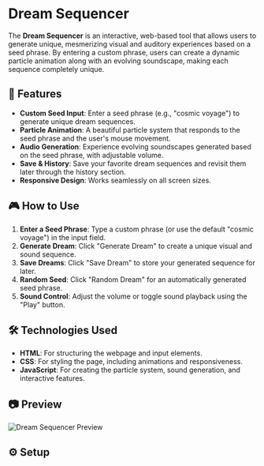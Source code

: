 # Dream Sequencer

The **Dream Sequencer** is an interactive, web-based tool that allows users to generate unique, mesmerizing visual and auditory experiences based on a seed phrase. By entering a custom phrase, users can create a dynamic particle animation along with an evolving soundscape, making each sequence completely unique.

## 🚀 Features

- **Custom Seed Input**: Enter a seed phrase (e.g., "cosmic voyage") to generate unique dream sequences.
- **Particle Animation**: A beautiful particle system that responds to the seed phrase and the user's mouse movement.
- **Audio Generation**: Experience evolving soundscapes generated based on the seed phrase, with adjustable volume.
- **Save & History**: Save your favorite dream sequences and revisit them later through the history section.
- **Responsive Design**: Works seamlessly on all screen sizes.

## 🎮 How to Use

1. **Enter a Seed Phrase**: Type a custom phrase (or use the default "cosmic voyage") in the input field.
2. **Generate Dream**: Click "Generate Dream" to create a unique visual and sound sequence.
3. **Save Dreams**: Click "Save Dream" to store your generated sequence for later.
4. **Random Seed**: Click "Random Dream" for an automatically generated seed phrase.
5. **Sound Control**: Adjust the volume or toggle sound playback using the "Play" button.

## 🛠️ Technologies Used

- **HTML**: For structuring the webpage and input elements.
- **CSS**: For styling the page, including animations and responsiveness.
- **JavaScript**: For creating the particle system, sound generation, and interactive features.

## 📷 Preview

![Dream Sequencer Preview](path-to-your-image.png)



## ⚙️ Setup



